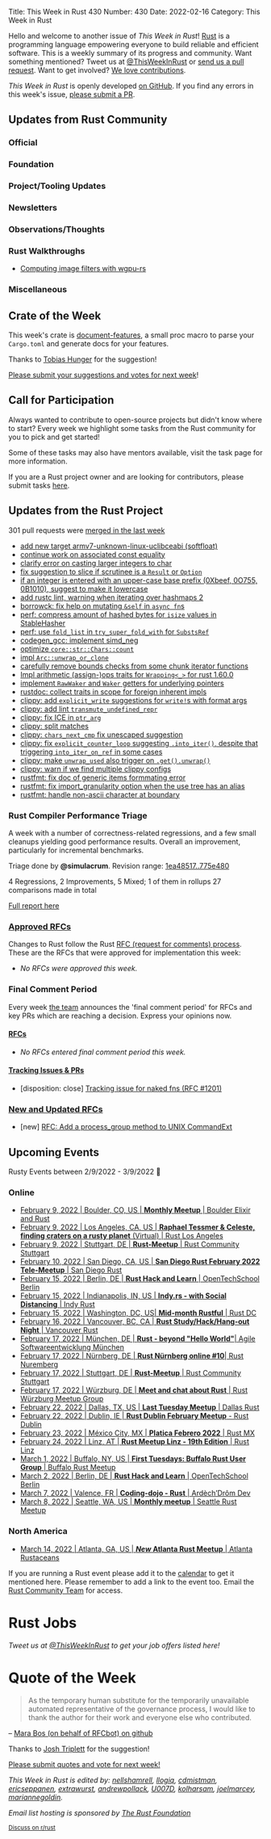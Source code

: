 Title: This Week in Rust 430
Number: 430
Date: 2022-02-16
Category: This Week in Rust

Hello and welcome to another issue of *This Week in Rust*!
[Rust](http://rust-lang.org) is a programming language empowering everyone to build reliable and efficient software.
This is a weekly summary of its progress and community.
Want something mentioned? Tweet us at [@ThisWeekInRust](https://twitter.com/ThisWeekInRust) or [send us a pull request](https://github.com/rust-lang/this-week-in-rust).
Want to get involved? [We love contributions](https://github.com/rust-lang/rust/blob/master/CONTRIBUTING.md).

*This Week in Rust* is openly developed [on GitHub](https://github.com/rust-lang/this-week-in-rust).
If you find any errors in this week's issue, [please submit a PR](https://github.com/rust-lang/this-week-in-rust/pulls).

## Updates from Rust Community

### Official

### Foundation

### Project/Tooling Updates

### Newsletters

### Observations/Thoughts

### Rust Walkthroughs

* [Computing image filters with wgpu-rs](https://blog.redwarp.app/image-filters/)

### Miscellaneous

## Crate of the Week

This week's crate is [document-features](https://crates.io/crates/document-features), a small proc macro to parse your `Cargo.toml` and generate docs for your features.

Thanks to [Tobias Hunger](https://users.rust-lang.org/t/crate-of-the-week/2704/1017) for the suggestion!

[Please submit your suggestions and votes for next week][submit_crate]!

[submit_crate]: https://users.rust-lang.org/t/crate-of-the-week/2704

## Call for Participation

Always wanted to contribute to open-source projects but didn't know where to start?
Every week we highlight some tasks from the Rust community for you to pick and get started!

Some of these tasks may also have mentors available, visit the task page for more information.

If you are a Rust project owner and are looking for contributors, please submit tasks [here][guidelines].

[guidelines]: https://users.rust-lang.org/t/twir-call-for-participation/4821

## Updates from the Rust Project

301 pull requests were [merged in the last week][merged]

[merged]: https://github.com/search?q=is%3Apr+org%3Arust-lang+is%3Amerged+merged%3A2022-01-31..2022-02-07

* [add new target armv7-unknown-linux-uclibceabi (softfloat)](https://github.com/rust-lang/rust/pull/92383)
* [continue work on associated const equality](https://github.com/rust-lang/rust/pull/93285)
* [clarify error on casting larger integers to char](https://github.com/rust-lang/rust/pull/91939)
* [fix suggestion to slice if scrutinee is a `Result` or `Option`](https://github.com/rust-lang/rust/pull/91343)
* [if an integer is entered with an upper-case base prefix (0Xbeef, 0O755, 0B1010), suggest to make it lowercase](https://github.com/rust-lang/rust/pull/93019)
* [add rustc lint, warning when iterating over hashmaps 2](https://github.com/rust-lang/rust/pull/92584)
* [borrowck: fix help on mutating `&self` in `async fn`s](https://github.com/rust-lang/rust/pull/93221)
* [perf: compress amount of hashed bytes for `isize` values in StableHasher](https://github.com/rust-lang/rust/pull/93432)
* [perf: use `fold_list` in `try_super_fold_with` for `SubstsRef`](https://github.com/rust-lang/rust/pull/93643)
* [codegen\_gcc: implement simd_neg](https://github.com/rust-lang/rustc_codegen_gcc/pull/125)
* [optimize `core::str::Chars::count`](https://github.com/rust-lang/rust/pull/90414)
* [impl `Arc::unwrap_or_clone`](https://github.com/rust-lang/rust/pull/91589)
* [carefully remove bounds checks from some chunk iterator functions](https://github.com/rust-lang/rust/pull/86988)
* [Impl arithmetic (assign-)ops traits for `Wrapping<_>` for rust 1.60.0](https://github.com/rust-lang/rust/pull/93208)
* [implement `RawWaker` and `Waker` getters for underlying pointers](https://github.com/rust-lang/rust/pull/91828)
* [rustdoc: collect traits in scope for foreign inherent impls](https://github.com/rust-lang/rust/pull/93539)
* [clippy: add `explicit_write` suggestions for `write!`s with format args](https://github.com/rust-lang/rust-clippy/pull/8365)
* [clippy: add lint `transmute_undefined_repr`](https://github.com/rust-lang/rust-clippy/pull/8398)
* [clippy: fix ICE in `ptr_arg`](https://github.com/rust-lang/rust-clippy/pull/8387)
* [clippy: split matches](https://github.com/rust-lang/rust-clippy/pull/8400)
* [clippy: `chars_next_cmp` fix unescaped suggestion](https://github.com/rust-lang/rust-clippy/pull/8376)
* [clippy: fix `explicit_counter_loop` suggesting `.into_iter()`, despite that triggering `into_iter_on_ref` in some cases](https://github.com/rust-lang/rust-clippy/pull/8382)
* [clippy: make `unwrap_used` also trigger on `.get().unwrap()`](https://github.com/rust-lang/rust-clippy/pull/8372)
* [clippy: warn if we find multiple clippy configs](https://github.com/rust-lang/rust-clippy/pull/8326)
* [rustfmt: fix doc of generic items formmating error](https://github.com/rust-lang/rustfmt/pull/5124)
* [rustfmt: fix import_granularity option when the use tree has an alias](https://github.com/rust-lang/rustfmt/pull/5209)
* [rustfmt: handle non-ascii character at boundary](https://github.com/rust-lang/rustfmt/pull/5089)

### Rust Compiler Performance Triage

A week with a number of correctness-related regressions, and a few small
cleanups yielding good performance results. Overall an improvement, particularly
for incremental benchmarks.

Triage done by **@simulacrum**.
Revision range: [1ea48517..775e480](https://perf.rust-lang.org/?start=1ea4851715893ee3f365a8ef09d47165e9a7864f&end=775e480722c7aba6ff4ff3ccec8c1f4639ae7889&absolute=false&stat=instructions%3Au)

4 Regressions, 2 Improvements, 5 Mixed; 1 of them in rollups
27 comparisons made in total

[Full report here](https://github.com/rust-lang/rustc-perf/blob/master/triage/2022-02-08.md)

### [Approved RFCs](https://github.com/rust-lang/rfcs/commits/master)

Changes to Rust follow the Rust [RFC (request for comments) process](https://github.com/rust-lang/rfcs#rust-rfcs). These
are the RFCs that were approved for implementation this week:

* *No RFCs were approved this week.*

### Final Comment Period

Every week [the team](https://www.rust-lang.org/team.html) announces the
'final comment period' for RFCs and key PRs which are reaching a
decision. Express your opinions now.

#### [RFCs](https://github.com/rust-lang/rfcs/labels/final-comment-period)

* *No RFCs entered final comment period this week.*

#### [Tracking Issues & PRs](https://github.com/rust-lang/rust/issues?q=is%3Aopen+label%3Afinal-comment-period+sort%3Aupdated-desc)

* [disposition: close] [Tracking issue for naked fns (RFC #1201)](https://github.com/rust-lang/rust/issues/32408)

### [New and Updated RFCs](https://github.com/rust-lang/rfcs/pulls)

* [new] [RFC: Add a process_group method to UNIX CommandExt](https://github.com/rust-lang/rfcs/pull/3228)

## Upcoming Events

Rusty Events between 2/9/2022 - 3/9/2022 🦀

### Online

* [February 9, 2022 | Boulder, CO, US | **Monthly Meetup** | Boulder Elixir and Rust](https://www.meetup.com/boulder-elixir-rust/events/283700330/)
* [February 9, 2022 | Los Angeles, CA, US | **Raphael Tessmer & Celeste, finding craters on a rusty planet** (Virtual) | Rust Los Angeles](https://www.meetup.com/Rust-Los-Angeles/events/283232930/)
* [February 9, 2022 | Stuttgart, DE | **Rust-Meetup** | Rust Community Stuttgart](https://www.meetup.com/Rust-Community-Stuttgart/events/282545292)
* [February 10, 2022 | San Diego, CA, US | **San Diego Rust February 2022 Tele-Meetup** | San Diego Rust](https://www.meetup.com/San-Diego-Rust/events/283655575)
* [February 15, 2022 | Berlin, DE | **Rust Hack and Learn** | OpenTechSchool Berlin](https://www.meetup.com/de-DE/opentechschool-berlin/events/283633079/)
* [February 15, 2022 | Indianapolis, IN, US | **Indy.rs - with Social Distancing** | Indy Rust](https://www.meetup.com/indyrs/events/283538948)
* [February 15, 2022 | Washington, DC, US| **Mid-month Rustful** | Rust DC](https://www.meetup.com/RustDC/events/283351974/)
* [February 16, 2022 | Vancouver, BC, CA | **Rust Study/Hack/Hang-out Night** | Vancouver Rust](https://www.meetup.com/Vancouver-Rust/events/283260386/)
* [February 17, 2022 | München, DE | **Rust - beyond "Hello World"**| Agile Softwareentwicklung München](https://www.meetup.com/maibornwolff-software-engineering-netzwerk/events/283379985)
* [February 17, 2022 | Nürnberg, DE | **Rust Nürnberg online #10**| Rust Nuremberg](https://www.meetup.com/rust-noris/events/283545751/)
* [February 17, 2022 | Stuttgart, DE | **Rust-Meetup** | Rust Community Stuttgart](https://www.meetup.com/Rust-Community-Stuttgart/events/282545308)
* [February 17, 2022 | Würzburg, DE | **Meet and chat about Rust** | Rust Würzburg Meetup Group](https://www.meetup.com/rust-wurzburg-meetup-group/events/283609518)
* [February 22, 2022 | Dallas, TX, US | **Last Tuesday Meetup** | Dallas Rust](https://www.meetup.com/Dallas-Rust/events/283669162/)
* [February 22, 2022 | Dublin, IE | **Rust Dublin February Meetup** - Rust Dublin](https://www.meetup.com/Rust-Dublin/events/283613610)
* [February 23, 2022 | México City, MX | **Platica Febrero 2022** | Rust MX](https://www.meetup.com/Rust-MX/events/283662630)
* [February 24, 2022 | Linz, AT | **Rust Meetup Linz - 19th Edition** | Rust Linz](https://www.meetup.com/Rust-Linz/events/283377693/)
* [March 1, 2022 | Buffalo, NY, US | **First Tuesdays: Buffalo Rust User Group** | Buffalo Rust Meetup](https://www.meetup.com/Buffalo-Rust-Meetup/events/283638736)
* [March 2, 2022 | Berlin, DE | **Rust Hack and Learn** | OpenTechSchool Berlin](https://www.meetup.com/de-DE/opentechschool-berlin/events/283633083/)
* [March 7, 2022 | Valence, FR | **Coding-dojo - Rust** | Ardèch’Drôm Dev](https://www.meetup.com/Ardech-Drom-Dev/events/283624590)
* [March 8, 2022 | Seattle, WA, US | **Monthly meetup** | Seattle Rust Meetup](https://www.meetup.com/Seattle-Rust-Meetup/events/283221922/)

### North America

* [March 14, 2022 | Atlanta, GA, US | **_New_ Atlanta Rust Meetup** | Atlanta Rustaceans](https://twitter.com/atl_rustaceans/status/1489586471367589893)

If you are running a Rust event please add it to the [calendar] to get
it mentioned here. Please remember to add a link to the event too.
Email the [Rust Community Team][community] for access.

[calendar]: https://www.google.com/calendar/embed?src=apd9vmbc22egenmtu5l6c5jbfc%40group.calendar.google.com
[community]: mailto:community-team@rust-lang.org

# Rust Jobs

*Tweet us at [@ThisWeekInRust](https://twitter.com/ThisWeekInRust) to get your job offers listed here!*

# Quote of the Week

> As the temporary human substitute for the temporarily unavailable automated representative of the governance process, I would like to thank the author for their work and everyone else who contributed.

– [Mara Bos (on behalf of RFCbot) on github](https://github.com/rust-lang/rust/issues/87096#issuecomment-1028792980)

Thanks to [Josh Triplett](https://users.rust-lang.org/t/twir-quote-of-the-week/328/1180) for the suggestion!

[Please submit quotes and vote for next week!](https://users.rust-lang.org/t/twir-quote-of-the-week/328)

*This Week in Rust is edited by: [nellshamrell](https://github.com/nellshamrell), [llogiq](https://github.com/llogiq), [cdmistman](https://github.com/cdmistman), [ericseppanen](https://github.com/ericseppanen), [extrawurst](https://github.com/extrawurst), [andrewpollack](https://github.com/andrewpollack), [U007D](https://github.com/U007D), [kolharsam](https://github.com/kolharsam), [joelmarcey](https://github.com/joelmarcey), [mariannegoldin](https://github.com/mariannegoldin).*

*Email list hosting is sponsored by [The Rust Foundation](https://foundation.rust-lang.org/)*

<small>[Discuss on r/rust](https://www.reddit.com/r/rust/comments/k5nsab/this_week_in_rust_367/)</small>
